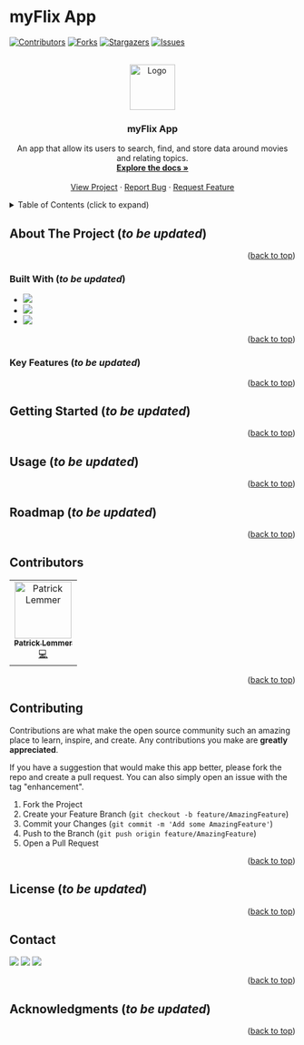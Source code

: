# myFlix App
<div id="top"></div>

[![Contributors][contributors-shield]][contributors-url]
[![Forks][forks-shield]][forks-url]
[![Stargazers][stars-shield]][stars-url]
[![Issues][issues-shield]](https://github.com/patricklemmer/myFlix_app/issues)
<!--[![MIT License][license-shield]][license-url]-->



<!-- PROJECT LOGO -->
<br />
<div align="center">
  <a href="https://github.com/patricklemmer/myFlix_app">
    <img src="https://github.com/patricklemmer/assets/blob/main/readme_icon.png" alt="Logo" width="80" height="80">
  </a>

<h3 align="center">myFlix App</h3>

  <p align="center">
    An app that allow its users to search, find, and store data around movies and relating topics.
    <br />
    <a href="https://github.com/patricklemmer/myFlix_app/"><strong>Explore the docs »</strong></a>
    <br />
    <br />
    <a href="https://github.com/patricklemmer/myFlix_app/">View Project</a>
    ·
    <a href="https://github.com/patricklemmer/myFlix_app/issues">Report Bug</a>
    ·
    <a href="https://github.com/patricklemmer/myFlix_app/issues">Request Feature</a>
  </p>
</div>



<!-- TABLE OF CONTENTS -->
<details>
  <summary>Table of Contents (click to expand)</summary><br>
  <ol>
    <li>
      <a href="#about-the-project">About The Project</a>
      <ul>
        <li><a href="#built-with">Built With</a></li>
        <li><a href="#key-features">Key Features</a></li>
      </ul>
    </li>
    <li>
      <a href="#getting-started">Getting Started</a>
    </li>
    <li><a href="#usage">Usage</a></li>
    <li><a href="#roadmap">Roadmap</a></li>
    <li><a href="#contributing">Contributing</a></li>
    <li><a href="#license">License</a></li>
    <li><a href="#contact">Contact</a></li>
    <li><a href="#acknowledgments">Acknowledgments</a></li>
  </ol>
</details>



<!-- ABOUT THE PROJECT -->
## About The Project (***to be updated***)



<p align="right">(<a href="#top">back to top</a>)</p>


### Built With (***to be updated***)

* ![](https://img.shields.io/badge/HTML5-E34F26?style=for-the-badge&logo=html5&logoColor=white)
* ![](https://img.shields.io/badge/CSS3-1572B6?style=for-the-badge&logo=css3&logoColor=white)
* ![](https://img.shields.io/badge/JavaScript-323330?style=for-the-badge&logo=javascript&logoColor=F7DF1E)

<p align="right">(<a href="#top">back to top</a>)</p>

### Key Features (***to be updated***)

<!--
* Load data from an external souce (-> https://pokeapi.co/)
* View a list of items
* On user action, view details for that item-->

<p align="right">(<a href="#top">back to top</a>)</p>



<!-- GETTING STARTED -->
## Getting Started (***to be updated***)

<!--See section "Usage" below.-->

<p align="right">(<a href="#top">back to top</a>)</p>



<!-- USAGE EXAMPLES -->
## Usage (***to be updated***)

<!--
1. Open https://patricklemmer.github.io/js_app/
2. Read the "How-to" (optional)
3. Find a Pokemon
   - Click on any of the 150 buttons
   - Or use the search function (top right corner)
4. View and/or extract the information on the Pokemon card
5. Close the card by clicking the "X" (top right corner of the card), by clicking the "Esc" key on your keyboard, or by clicking/tapping anywhere outside the card with your mouse or finger/pen (on mobile)
6. Connect with me on Twitter, GitHub or LinkedIn

:point_down: Here are two short tutorials on how to use this app: :point_down:

### Desktop :desktop_computer:

<details>
  <summary>:point_left: Click here to see a short clip on how to navigate this app on desktop</summary><br>
  <img src="https://github.com/patricklemmer/assets/blob/main/assets_js-app_desktop.gif" height="70%" width="70%">
  
</details>

### Mobile :iphone:

<details>
  <summary>:point_left: Click here to see a short clip on how to navigate this app on a mobile device</summary><br>
  <img src="https://github.com/patricklemmer/assets/blob/main/assets_js-app_mobile.gif" height="70%" width="70%">
  
</details>-->

<!--(_For more, please refer to the "how-to" box on https://patricklemmer.github.io/js_app/_)-->

<p align="right">(<a href="#top">back to top</a>)</p>



<!-- ROADMAP -->
## Roadmap (***to be updated***)

<!--
- [x] [Deploy full list of "required features" in section "Technical requirements"](https://images.careerfoundry.com/public/courses/fullstack-immersion/A1/A1_FullStack-Immersion_Project%20Brief.pdf)
- [ ] [Deploy full list of "nice-to-have" in section "Technical requirements"](https://images.careerfoundry.com/public/courses/fullstack-immersion/A1/A1_FullStack-Immersion_Project%20Brief.pdf)

See the [open issues](https://github.com/patricklemmer/js_app/issues) for a full list of proposed features (and known issues).-->

<p align="right">(<a href="#top">back to top</a>)</p>


<!-- CONTRIBUTORS -->
## Contributors

<table><tr><td align="center"><a href="https://patricklemmer.github.io/portfolio-website/index.html"><img src="https://github.com/patricklemmer/assets/blob/main/profile_image.png" width="100px;" alt="Patrick Lemmer"/><br /><sub><b>Patrick Lemmer</b></sub></a><br /><a href="https://github.com/patricklemmer/js_app/commits/master" title="Code">💻</a></td></tr>
</table>

<p align="right">(<a href="#top">back to top</a>)</p>



<!-- CONTRIBUTING -->
## Contributing

Contributions are what make the open source community such an amazing place to learn, inspire, and create. Any contributions you make are **greatly appreciated**.

If you have a suggestion that would make this app better, please fork the repo and create a pull request. You can also simply open an issue with the tag "enhancement".

1. Fork the Project
2. Create your Feature Branch (`git checkout -b feature/AmazingFeature`)
3. Commit your Changes (`git commit -m 'Add some AmazingFeature'`)
4. Push to the Branch (`git push origin feature/AmazingFeature`)
5. Open a Pull Request

<p align="right">(<a href="#top">back to top</a>)</p>



<!-- LICENSE -->
## License (***to be updated***)


<p align="right">(<a href="#top">back to top</a>)</p>



<!-- CONTACT -->
## Contact

<a href="https://twitter.com/patrick_lemmer"><img src="https://img.shields.io/badge/Twitter-1DA1F2?style=for-the-badge&logo=twitter&logoColor=white"></a>
<a href="https://www.linkedin.com/in/patricklemmer/"><img src="https://img.shields.io/badge/LinkedIn-0077B5?style=for-the-badge&logo=linkedin&logoColor=white"></a>
<a href="mailto:patricklemmersa@gmail.com"><img src="https://img.shields.io/badge/Gmail-D14836?style=for-the-badge&logo=gmail&logoColor=white"></a>

<p align="right">(<a href="#top">back to top</a>)</p>



<!-- ACKNOWLEDGMENTS -->
## Acknowledgments (***to be updated***)

<!--
* [Pokemon icon set from GitHub, provided by @duiker101](https://github.com/duiker101/pokemon-type-svg-icons)
* [Bootstrap framework (v5.1.3) ](https://getbootstrap.com/)-->


<p align="right">(<a href="#top">back to top</a>)</p>



<!-- MARKDOWN LINKS & IMAGES -->
<!-- https://www.markdownguide.org/basic-syntax/#reference-style-links -->
[contributors-shield]: https://img.shields.io/github/contributors/github_username/repo_name.svg?style=for-the-badge
[contributors-url]: https://github.com/github_username/repo_name/graphs/contributors
[forks-shield]: https://img.shields.io/github/forks/github_username/repo_name.svg?style=for-the-badge
[forks-url]: https://github.com/github_username/repo_name/network/members
[stars-shield]: https://img.shields.io/github/stars/github_username/repo_name.svg?style=for-the-badge
[stars-url]: https://github.com/github_username/repo_name/stargazers
[issues-shield]: https://img.shields.io/github/issues/github_username/repo_name.svg?style=for-the-badge
[issues-url]: https://github.com/github_username/repo_name/issues
[license-shield]: https://img.shields.io/github/license/github_username/repo_name.svg?style=for-the-badge
[license-url]: https://github.com/github_username/repo_name/blob/master/LICENSE.txt
[linkedin-shield]: https://img.shields.io/badge/-LinkedIn-black.svg?style=for-the-badge&logo=linkedin&colorB=555
[linkedin-url]: https://linkedin.com/in/linkedin_username
[product-screenshot]: images/screenshot.png
